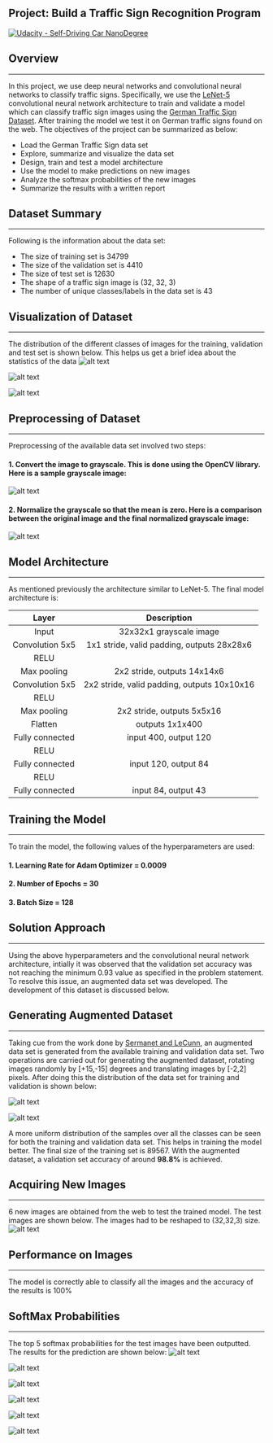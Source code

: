 ## Project: Build a Traffic Sign Recognition Program
[![Udacity - Self-Driving Car NanoDegree](https://s3.amazonaws.com/udacity-sdc/github/shield-carnd.svg)](http://www.udacity.com/drive)

## Overview
---
In this project, we use deep neural networks and convolutional neural networks to classify traffic signs. Specifically, we use the [LeNet-5](http://yann.lecun.com/exdb/publis/pdf/lecun-01a.pdf) convolutional neural network architecture to train and validate a model which can classify traffic sign images using the [German Traffic Sign Dataset](http://benchmark.ini.rub.de/?section=gtsrb&subsection=dataset). After training the model we test it on German traffic signs found on the web. The objectives of the project can be summarized as below:

* Load the German Traffic Sign data set
* Explore, summarize and visualize the data set
* Design, train and test a model architecture
* Use the model to make predictions on new images
* Analyze the softmax probabilities of the new images
* Summarize the results with a written report

[//]: # (Image References)

[image1]: ./write_up_images/org_dataset_train_image_bar_plot.png "Train Bar Plot Visualization"
[image2]: ./write_up_images/org_dataset_valid_image_bar_plot.png "Valid Bar Plot Visualization"
[image3]: ./write_up_images/org_dataset_test_image_bar_plot.png "Test Bar Plot Visualization"
[image4]: ./write_up_images/sample_grayscale.png "Sample Grayscale"
[image5]: ./write_up_images/sample_org_normalized.png "Sample Original and Normalized"
[image6]: ./write_up_images/final_dataset_train_image_bar_plot.png "Train Augmented Bar Plot Visualization"
[image7]: ./write_up_images/final_dataset_valid_image_bar_plot.png "Valid Augmented Bar Plot Visualization"
[image8]: ./write_up_images/web_images_test.png "Web Test Images"
[image9]: ./write_up_images/softmax_predictions.png "Softmax Prediction Row 1"
[image10]: ./write_up_images/softmax_predictions2.png "Softmax Prediction Row 2"
[image11]: ./write_up_images/softmax_predictions3.png "Softmax Prediction Row 3"
[image12]: ./write_up_images/softmax_predictions4.png "Softmax Prediction Row 4"
[image13]: ./write_up_images/softmax_predictions5.png "Softmax Prediction Row 5"
[image14]: ./write_up_images/softmax_predictions6.png "Softmax Prediction Row 6"
[image15]: ./write_up_images/sample_org_normalized.png "Compare Org and Normalized"

## Dataset Summary
---
Following is the information about the data set:
* The size of training set is 34799
* The size of the validation set is 4410
* The size of test set is 12630
* The shape of a traffic sign image is (32, 32, 3)
* The number of unique classes/labels in the data set is 43

## Visualization of Dataset
---
The distribution of the different classes of images for the training, validation and test set is shown below. This helps us get a brief idea about the statistics of the data
![alt text][image1]

![alt text][image2]

![alt text][image3]

## Preprocessing of Dataset
---
Preprocessing of the available data set involved two steps:

#### 1. Convert the image to grayscale. This is done using the OpenCV library. Here is a sample grayscale image:

![alt text][image4]

#### 2. Normalize the grayscale so that the mean is zero. Here is a comparison between the original image and the final normalized grayscale image:

![alt text][image4]

## Model Architecture
---
As mentioned previously the architecture similar to LeNet-5.  The final model architecture is:

| Layer         		|     Description	        					|
|:---------------------:|:---------------------------------------------:|
| Input         		| 32x32x1 grayscale image   					|
| Convolution 5x5     	| 1x1 stride, valid padding, outputs 28x28x6 	|
| RELU					|												|
| Max pooling	      	| 2x2 stride,  outputs 14x14x6 					|
| Convolution 5x5	    | 2x2 stride, valid padding, outputs 10x10x16   |
| RELU					|												|
| Max pooling	      	| 2x2 stride,  outputs 5x5x16 					|
| Flatten			    | outputs 1x1x400    							|
| Fully connected		| input 400, output 120       					|
| RELU					|												|
| Fully connected		| input 120, output 84        					|
| RELU					|												|
| Fully connected		| input 84, output 43        					|

## Training the Model
---
To train the model, the following values of the hyperparameters are used:
#### 1. Learning Rate for Adam Optimizer = 0.0009

#### 2. Number of Epochs = 30

#### 3. Batch Size = 128

## Solution Approach
---
Using the above hyperparameters and the convolutional neural network architecture, intially it was observed that the validation set accuracy was not reaching the minimum 0.93 value as specified in the problem statement.
To resolve this issue, an augmented data set was developed. The development of this dataset is discussed below.

## Generating Augmented Dataset
---
Taking cue from the work done by [Sermanet and LeCunn](http://yann.lecun.com/exdb/publis/pdf/sermanet-ijcnn-11.pdf), an augmented data set is generated from the available training and validation data set. 
Two operations are carried out for generating the augmented dataset, rotating images randomly by [+15,-15] degrees and translating images by [-2,2] pixels.
After doing this the distribution of the data set for training and validation is shown below:
 
![alt text][image6]

![alt text][image7]

A more uniform distribution of the samples over all the classes can be seen for both the training and validation data set. This helps in training the model better. The final size of the training set is 89567.
With the augmented dataset, a validation set accuracy of around **98.8%** is achieved.

## Acquiring New Images
---
6 new images are obtained from the web to test the trained model. The test images are shown below. The images had to be reshaped to (32,32,3) size.
![alt text][image8]

## Performance on Images
---
The model is correctly able to classify all the images and the accuracy of the results is 100%

## SoftMax Probabilities
---
The top 5 softmax probabilities for the test images have been outputted. The results for the prediction are shown below:
![alt text][image9]

![alt text][image10]

![alt text][image11]

![alt text][image12]

![alt text][image13]

![alt text][image14]

